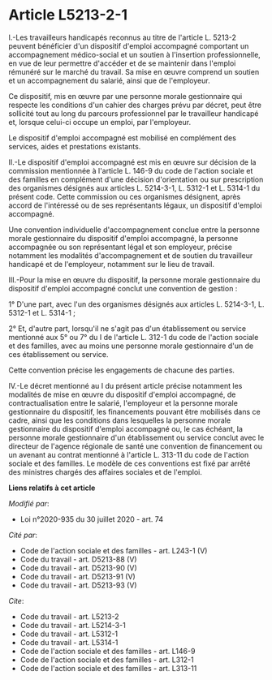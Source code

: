 # Article L5213-2-1

I.-Les travailleurs handicapés reconnus au titre de l'article L. 5213-2 peuvent bénéficier d'un dispositif d'emploi
accompagné comportant un accompagnement médico-social et un soutien à l'insertion professionnelle, en vue de leur permettre
d'accéder et de se maintenir dans l'emploi rémunéré sur le marché du travail. Sa mise en œuvre comprend un soutien et un
accompagnement du salarié, ainsi que de l'employeur.

Ce dispositif, mis en œuvre par une personne morale gestionnaire qui respecte les conditions d'un cahier des charges prévu
par décret, peut être sollicité tout au long du parcours professionnel par le travailleur handicapé et, lorsque celui-ci
occupe un emploi, par l'employeur.

Le dispositif d'emploi accompagné est mobilisé en complément des services, aides et prestations existants.

II.-Le dispositif d'emploi accompagné est mis en œuvre sur décision de la commission mentionnée à l'article L. 146-9 du code
de l'action sociale et des familles en complément d'une décision d'orientation ou sur prescription des organismes désignés
aux articles L. 5214-3-1, L. 5312-1 et L. 5314-1 du présent code. Cette commission ou ces organismes désignent, après accord
de l'intéressé ou de ses représentants légaux, un dispositif d'emploi accompagné.

Une convention individuelle d'accompagnement conclue entre la personne morale gestionnaire du dispositif d'emploi accompagné,
la personne accompagnée ou son représentant légal et son employeur, précise notamment les modalités d'accompagnement et de
soutien du travailleur handicapé et de l'employeur, notamment sur le lieu de travail.

III.-Pour la mise en œuvre du dispositif, la personne morale gestionnaire du dispositif d'emploi accompagné conclut une
convention de gestion :

1° D'une part, avec l'un des organismes désignés aux articles L. 5214-3-1, L. 5312-1 et L. 5314-1 ;

2° Et, d'autre part, lorsqu'il ne s'agit pas d'un établissement ou service mentionné aux 5° ou 7° du I de l'article L. 312-1
du code de l'action sociale et des familles, avec au moins une personne morale gestionnaire d'un de ces établissement ou
service.

Cette convention précise les engagements de chacune des parties.

IV.-Le décret mentionné au I du présent article précise notamment les modalités de mise en œuvre du dispositif d'emploi
accompagné, de contractualisation entre le salarié, l'employeur et la personne morale gestionnaire du dispositif, les
financements pouvant être mobilisés dans ce cadre, ainsi que les conditions dans lesquelles la personne morale gestionnaire
du dispositif d'emploi accompagné ou, le cas échéant, la personne morale gestionnaire d'un établissement ou service conclut
avec le directeur de l'agence régionale de santé une convention de financement ou un avenant au contrat mentionné à l'article
L. 313-11 du code de l'action sociale et des familles. Le modèle de ces conventions est fixé par arrêté des ministres chargés
des affaires sociales et de l'emploi.

**Liens relatifs à cet article**

_Modifié par_:

  - Loi n°2020-935 du 30 juillet 2020 - art. 74

_Cité par_:

  - Code de l'action sociale et des familles - art. L243-1 (V)
  - Code du travail - art. D5213-88 (V)
  - Code du travail - art. D5213-90 (V)
  - Code du travail - art. D5213-91 (V)
  - Code du travail - art. D5213-93 (V)

_Cite_:

  - Code du travail - art. L5213-2
  - Code du travail - art. L5214-3-1
  - Code du travail - art. L5312-1
  - Code du travail - art. L5314-1
  - Code de l'action sociale et des familles - art. L146-9
  - Code de l'action sociale et des familles - art. L312-1
  - Code de l'action sociale et des familles - art. L313-11
